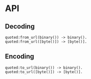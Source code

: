 # API

## Decoding

    quoted:from_url(binary()) -> binary().
    quoted:from_url([byte()]) -> [byte()].

## Encoding

    quoted:to_url(binary()) -> binary().
    quoted:to_url([byte()]) -> [byte()].
